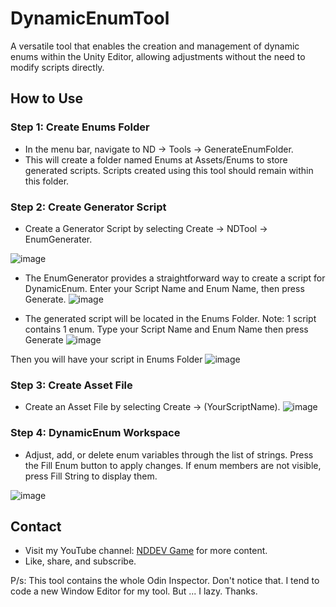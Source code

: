 # DynamicEnumTool

A versatile tool that enables the creation and management of dynamic enums within the Unity Editor, allowing adjustments without the need to modify scripts directly.

## How to Use

### Step 1: Create Enums Folder
- In the menu bar, navigate to ND -> Tools -> GenerateEnumFolder.
- This will create a folder named Enums at Assets/Enums to store generated scripts. Scripts created using this tool should remain within this folder.

### Step 2: Create Generator Script
- Create a Generator Script by selecting Create -> NDTool -> EnumGenerater.

![image](https://github.com/NDDEVVlog/DynamicEnumTool/assets/111946313/cdea8345-4e2c-4939-90ff-c71f665d77bd)

- The EnumGenerator provides a straightforward way to create a script for DynamicEnum. Enter your Script Name and Enum Name, then press Generate.
![image](https://github.com/NDDEVVlog/DynamicEnumTool/assets/111946313/883f8b2a-d3e3-419b-81ef-bb83ed83e82b)

- The generated script will be located in the Enums Folder.
Note: 1 script contains 1 enum. Type your Script Name and Enum Name then press Generate
![image](https://github.com/NDDEVVlog/DynamicEnumTool/assets/111946313/ca700b73-e673-4544-a0a7-8c7c8841e11f)

Then you will have your script in Enums Folder
![image](https://github.com/NDDEVVlog/DynamicEnumTool/assets/111946313/7d4d6ab1-24ca-4426-a655-2f6cc97afd27)

### Step 3: Create Asset File
- Create an Asset File by selecting Create -> (YourScriptName).
![image](https://github.com/NDDEVVlog/DynamicEnumTool/assets/111946313/6ffcfd4c-0052-4289-a536-678deefd9058)

### Step 4: DynamicEnum Workspace
- Adjust, add, or delete enum variables through the list of strings. Press the Fill Enum button to apply changes. If enum members are not visible, press Fill String to display them.

![image](https://github.com/NDDEVVlog/DynamicEnumTool/assets/111946313/8c98b056-5726-46f0-b660-07163937c24d)

## Contact
- Visit my YouTube channel: [NDDEV Game](https://www.youtube.com/@nddevgame) for more content.
- Like, share, and subscribe.

P/s: This tool contains the whole Odin Inspector. Don't notice that. I tend to code a new Window Editor for my tool. But ... I lazy.
Thanks.



